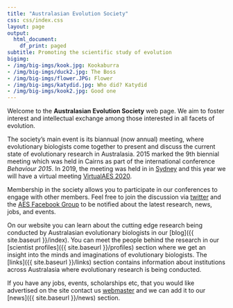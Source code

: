 ```yaml
---
title: "Australasian Evolution Society"
css: css/index.css
layout: page
output:
  html_document:
    df_print: paged
subtitle: Promoting the scientific study of evolution
bigimg:
- /img/big-imgs/kook.jpg: Kookaburra
- /img/big-imgs/duck2.jpg: The Boss
- /img/big-imgs/flower.JPG: Flower
- /img/big-imgs/katydid.jpg: Who did? Katydid
- /img/big-imgs/kook2.jpg: Good one
---
```


Welcome to the **Australasian Evolution Society** web page. We aim to foster interest and intellectual exchange among those interested in all facets of evolution.

The society’s main event is its biannual (now annual) meeting, where evolutionary biologists come together to present and discuss the current state of evolutionary research in Australasia. 2015 marked the 9th biennial meeting which was held in Cairns as part of the international conference _Behaviour 2015_. In 2019, the meeting was held in in [Sydney](http://ausevo.com/conference/) and this year we will have a virtual meeting [VirtualAES 2020](https://aes.corsizio.com/c/5f4c21ebbe49c0a9515df868).

Membership in the society allows you to participate in our conferences to engage with other members. Feel free to join the discussion via [twitter](http://twitter.com/austevolsoc) and the [AES Facebook Group](https://www.facebook.com/groups/95240533874/) to be notified about the latest research, news, jobs, and events.

On our website you can learn about the cutting edge research being conducted by Australasian evolutionary biologists in our [blog]({{ site.baseurl }}/index). You can meet the people behind the research in our [scientist profiles]({{ site.baseurl }}/profiles) section where we get an insight into the minds and imaginations of evolutionary biologists. The [links]({{ site.baseurl }}/links) section contains information about institutions across Australasia where evolutionary research is being conducted.

If you have any jobs, events, scholarships etc, that you would like advertised on the site contact us [webmaster](mailto:ausevolutionsociety@gmail.com) and we can add it to our [news]({{ site.baseurl }}/news) section.
